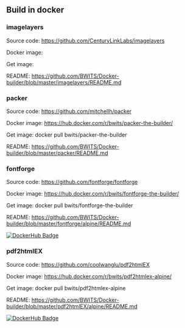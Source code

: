 ## Build in docker 

### imagelayers

Source code: https://github.com/CenturyLinkLabs/imagelayers

Docker image: 

Get image: 

README: https://github.com/BWITS/Docker-builder/blob/master/imagelayers/README.md

### packer
Source code:   https://github.com/mitchellh/packer

Docker image:  https://hub.docker.com/r/bwits/packer-the-builder/

Get image:     docker pull bwits/packer-the-builder

README: https://github.com/BWITS/Docker-builder/blob/master/packer/README.md

### fontforge
Source code:   https://github.com/fontforge/fontforge

Docker image:  https://hub.docker.com/r/bwits/fontforge-the-builder/

Get image:     docker pull bwits/fontforge-the-builder

README: https://github.com/BWITS/Docker-builder/blob/master/fontforge/alpine/README.md

[![DockerHub Badge](http://dockeri.co/image/bwits/fontforge-the-builder)](https://hub.docker.com/r/bwits/fontforge-the-builder/)

### pdf2htmlEX
Source code:   https://github.com/coolwanglu/pdf2htmlEX

Docker image:  https://hub.docker.com/r/bwits/pdf2htmlex-alpine/

Get image:     docker pull bwits/pdf2htmlex-alpine

README:  https://github.com/BWITS/Docker-builder/blob/master/pdf2htmlEX/alpine/README.md

[![DockerHub Badge](http://dockeri.co/image/bwits/pdf2htmlex-alpine)](https://hub.docker.com/r/bwits/pdf2htmlex-alpine/)


